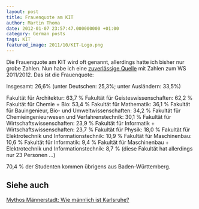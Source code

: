 ```yaml
---
layout: post
title: Frauenquote am KIT
author: Martin Thoma
date: 2012-01-07 23:57:47.000000000 +01:00
category: German posts
tags: KIT
featured_image: 2011/10/KIT-Logo.png
---
```

Die Frauenquote am KIT wird oft genannt, allerdings hatte ich bisher nur grobe Zahlen. Nun habe ich eine <a href="http://www.kit.edu/downloads/Statistik_WS11.pdf">zuverl&auml;ssige Quelle</a> mit Zahlen zum WS 2011/2012. Das ist die Frauenquote:

Insgesamt: 26,6% (unter Deutschen: 25,3%; unter Ausl&auml;ndern: 33,5%)

Fakult&auml;t f&uuml;r Architektur: 63,7 %
Fakult&auml;t f&uuml;r Geisteswissenschaften: 62,2 %
Fakult&auml;t f&uuml;r Chemie + Bio: 53,4 %
Fakult&auml;t f&uuml;r Mathematik: 36,1 %
Fakult&auml;t f&uuml;r Bauingenieur, Bio- und Umweltwissenschaften: 34,2 %
Fakult&auml;t f&uuml;r Chemieingenieurwesen und Verfahrenstechnik: 30,1 %
Fakult&auml;t f&uuml;r Wirtschaftswissenschaften: 23,9 %
Fakult&auml;t f&uuml;r Informatik + Wirtschaftswissenschaften: 23,7 %
Fakult&auml;t f&uuml;r Physik: 18,0 %
Fakult&auml;t f&uuml;r Elektrotechnik und Informationstechnik: 10,9 %
Fakult&auml;t f&uuml;r Maschinenbau: 10,6 %
Fakult&auml;t f&uuml;r Informatik: 9,4 %
Fakult&auml;t f&uuml;r Maschinenbau + Elektrotechnik und Informationstechnik: 8,7 % (diese Fakult&auml;t hat allerdings nur 23 Personen ...)

70,4 % der Studenten kommen &uuml;brigens aus Baden-W&uuml;rttemberg.

<h2>Siehe auch</h2>
<a href="http://www.ka-news.de/region/karlsruhe/thema-des-monats./Mythos-Maennerstadt-Wie-maennlich-ist-Karlsruhe;art6066,793025">Mythos M&auml;nnerstadt: Wie m&auml;nnlich ist Karlsruhe?</a>
